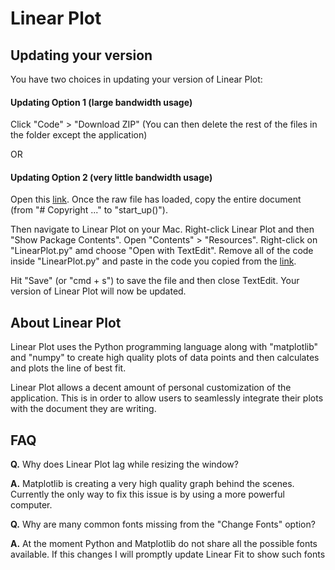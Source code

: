 # Linear Plot

## Updating your version

You have two choices in updating your version of Linear Plot:

#### Updating Option 1 (large bandwidth usage)
Click "Code" > "Download ZIP" (You can then delete the rest of the 
files in the folder except the application)

OR

#### Updating Option 2 (very little bandwidth usage)
Open this [link](https://raw.githubusercontent.com/davidsamuelyoung/Linear-Plot/master/Linear%20Plot.app/Contents/Resources/LinearPlot.py).
Once the raw file has loaded, copy the entire document (from 
"#  Copyright ..." to "start_up()").

Then navigate to Linear Plot on your Mac. Right-click Linear Plot and then "Show Package Contents".
Open "Contents" > "Resources". Right-click on "LinearPlot.py" amd choose "Open with TextEdit".
Remove all of the code inside "LinearPlot.py" and paste in the code you copied from the [link](https://raw.githubusercontent.com/davidsamuelyoung/Linear-Plot/master/Linear%20Plot.app/Contents/Resources/LinearPlot.py).

Hit "Save" (or "cmd + s") to save the file and then close TextEdit. 
Your version of Linear Plot will now be updated.

## About Linear Plot
Linear Plot uses the Python programming language along with "matplotlib" and "numpy" 
to create high quality plots of data points and then calculates and plots the line of best fit. 

Linear Plot allows a decent amount of personal customization of the application. 
This is in order to allow users to seamlessly integrate their plots with the document 
they are writing.

## FAQ
**Q.** Why does Linear Plot lag while resizing the window?

**A.** Matplotlib is creating a very high quality graph behind the scenes. 
Currently the only way to fix this issue is by using a more powerful computer.

**Q.** Why are many common fonts missing from the "Change Fonts" option?

**A.** At the moment Python and Matplotlib do not share all the possible fonts available. 
If this changes I will promptly update Linear Fit to show such fonts
